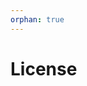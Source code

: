 ```yaml
---
orphan: true
---
```


# License

```{include} ../LICENSE

```
                                                                                                          